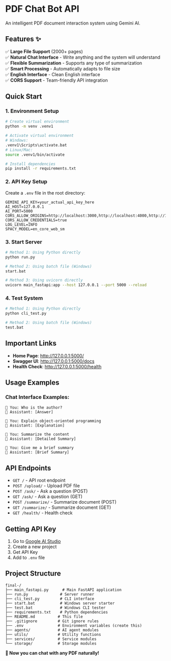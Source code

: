 # PDF Chat Bot API

An intelligent PDF document interaction system using Gemini AI.

## Features ✨

✅ **Large File Support** (2000+ pages)  
✅ **Natural Chat Interface** - Write anything and the system will understand  
✅ **Flexible Summarization** - Supports any type of summarization  
✅ **Smart Processing** - Automatically adapts to file size  
✅ **English Interface** - Clean English interface  
✅ **CORS Support** - Team-friendly API integration  

## Quick Start

### 1. Environment Setup
```bash
# Create virtual environment
python -m venv .venv1

# Activate virtual environment
# Windows:
.venv1\Scripts\activate.bat
# Linux/Mac:
source .venv1/bin/activate

# Install dependencies
pip install -r requirements.txt
```

### 2. API Key Setup
Create a `.env` file in the root directory:
```env
GEMINI_API_KEY=your_actual_api_key_here
AI_HOST=127.0.0.1
AI_PORT=5000
CORS_ALLOW_ORIGINS=http://localhost:3000,http://localhost:4000,http://127.0.0.1:3000,http://127.0.0.1:4000
CORS_ALLOW_CREDENTIALS=true
LOG_LEVEL=INFO
SPACY_MODEL=en_core_web_sm
```

### 3. Start Server
```bash
# Method 1: Using Python directly
python run.py

# Method 2: Using batch file (Windows)
start.bat

# Method 3: Using uvicorn directly
uvicorn main_fastapi:app --host 127.0.0.1 --port 5000 --reload
```

### 4. Test System
```bash
# Method 1: Using Python directly
python cli_test.py

# Method 2: Using batch file (Windows)
test.bat
```

## Important Links

- **Home Page**: http://127.0.0.1:5000/
- **Swagger UI**: http://127.0.0.1:5000/docs
- **Health Check**: http://127.0.0.1:5000/health

## Usage Examples

### Chat Interface Examples:
```
👤 You: Who is the author?
🤖 Assistant: [Answer]

👤 You: Explain object-oriented programming
🤖 Assistant: [Explanation]

👤 You: Summarize the content
🤖 Assistant: [Detailed Summary]

👤 You: Give me a brief summary
🤖 Assistant: [Brief Summary]
```

## API Endpoints

- `GET /` - API root endpoint
- `POST /upload/` - Upload PDF file
- `POST /ask/` - Ask a question (POST)
- `GET /ask/` - Ask a question (GET)
- `POST /summarize/` - Summarize document (POST)
- `GET /summarize/` - Summarize document (GET)
- `GET /health/` - Health check

## Getting API Key

1. Go to [Google AI Studio](https://makersuite.google.com/app/apikey)
2. Create a new project
3. Get API Key
4. Add to `.env` file

## Project Structure

```
final-/
├── main_fastapi.py      # Main FastAPI application
├── run.py              # Server runner
├── cli_test.py         # CLI interface
├── start.bat           # Windows server starter
├── test.bat            # Windows CLI tester
├── requirements.txt    # Python dependencies
├── README.md          # This file
├── .gitignore         # Git ignore rules
├── .env               # Environment variables (create this)
├── agents/            # AI agent modules
├── utils/             # Utility functions
├── services/          # Service modules
└── storage/           # Storage modules
```



**🎉 Now you can chat with any PDF naturally!**

